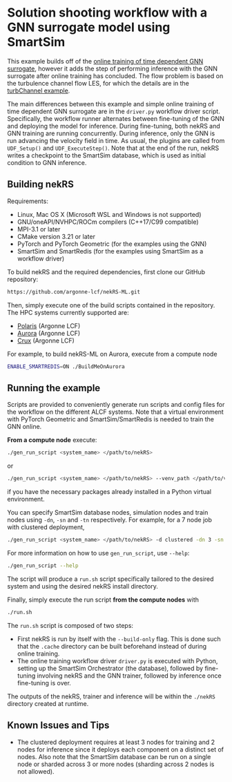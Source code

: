 # Solution shooting workflow with a GNN surrogate model using SmartSim

This example builds off of the [online training of time dependent GNN surrogate](../tgv_gnn_traj_online/README.md), however it adds the step of performing inference with the GNN surrogate after online training has concluded. 
The flow problem is based on the turbulence channel flow LES, for which the details are in the [turbChannel example](../turbChannel/README.md).

The main differences between this example and simple online training of time dependent GNN surrogate are in the `driver.py` workflow driver script. 
Specifically, the workflow runner alternates between fine-tuning of the GNN and deploying the model for inference.
During fine-tuning, both nekRS and GNN training are running concurrently.
During inference, only the GNN is run advancing the velocity field in time.
As usual, the plugins are called from  `UDF_Setup()` and `UDF_ExecuteStep()`. 
Note that at the end of the run, nekRS writes a checkpoint to the SmartSim database, which is used as initial condition to GNN inference.

## Building nekRS

Requirements:
* Linux, Mac OS X (Microsoft WSL and Windows is not supported) 
* GNU/oneAPI/NVHPC/ROCm compilers (C++17/C99 compatible)
* MPI-3.1 or later
* CMake version 3.21 or later 
* PyTorch and PyTorch Geometric (for the examples using the GNN)
* SmartSim and SmartRedis (for the examples using SmartSim as a workflow driver)

To build nekRS and the required dependencies, first clone our GitHub repository:

```sh
https://github.com/argonne-lcf/nekRS-ML.git
```

Then, simply execute one of the build scripts contained in the repository. 
The HPC systems currently supported are:
* [Polaris](https://docs.alcf.anl.gov/polaris/) (Argonne LCF)
* [Aurora](https://docs.alcf.anl.gov/aurora/) (Argonne LCF) 
* [Crux](https://docs.alcf.anl.gov/crux/) (Argonne LCF)

For example, to build nekRS-ML on Aurora, execute from a compute node

```sh
ENABLE_SMARTREDIS=ON ./BuildMeOnAurora
```

## Running the example

Scripts are provided to conveniently generate run scripts and config files for the workflow on the different ALCF systems.
Note that a virtual environment with PyTorch Geometric and SmartSim/SmartRedis is needed to train the GNN online.

**From a compute node** execute:
```sh
./gen_run_script <system_name> </path/to/nekRS>
```
or
```sh
./gen_run_script <system_name> </path/to/nekRS> --venv_path </path/to/venv/bin/activate>
```
if you have the necessary packages already installed in a Python virtual environment.

You can specify SmartSim database nodes, simulation nodes and train nodes using `-dn`,
`-sn` and `-tn` respectively. For example, for a 7 node job with clustered deployment,
```sh
./gen_run_script <system_name> </path/to/nekRS> -d clustered -dn 3 -sn 1 -tn 3
```

For more information on how to use `gen_run_script`, use `--help`:
```sh
./gen_run_script --help
```

The script will produce a `run.sh` script specifically tailored to the desired system and using the desired nekRS install directory. 

Finally, simply execute the run script **from the compute nodes** with

```bash
./run.sh
```

The `run.sh` script is composed of two steps:

- First nekRS is run by itself with the `--build-only` flag. This is done such that the `.cache` directory can be built beforehand instead of during online training.
- The online training workflow driver `driver.py` is executed with Python, setting up the SmartSim Orchestrator (the database), followed by fine-tuning involving nekRS and the GNN trainer, followed by inference once fine-tuning is over.

The outputs of the nekRS, trainer and inference will be within the `./nekRS` directory created at runtime.

## Known Issues and Tips
- The clustered deployment requires at least 3 nodes for training and 2 nodes for inference since it deploys each component on a distinct set of nodes. Also note that the SmartSim database can be run on a single node or sharded across 3 or more nodes (sharding across 2 nodes is not allowed).
